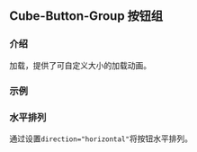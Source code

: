 ## Cube-Button-Group 按钮组

<card>

### 介绍

加载，提供了可自定义大小的加载动画。

</card>

### 示例

<card>

### 水平排列

通过设置`direction="horizontal"`将按钮水平排列。

<!-- @example: index -->

</card>

